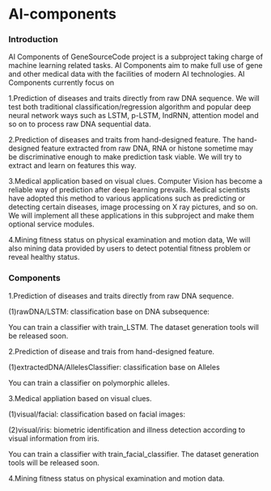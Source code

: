 # AI-components
### Introduction
AI Components of GeneSourceCode project is a subproject taking charge of machine learning related tasks. AI Components aim to make full use of gene and other medical data with the facilities of modern AI technologies. AI Components currently focus on 

1.Prediction of diseases and traits directly from raw DNA sequence.
We will test both traditional classification/regression algorithm and popular deep neural network ways such as LSTM, p-LSTM, IndRNN, attention model and so on to process raw DNA sequential data.

2.Prediction of diseases and traits from hand-designed feature.
The hand-designed feature extracted from raw DNA, RNA or histone sometime may be discriminative enough to make prediction task viable. We will try to extract and learn on features this way.

3.Medical application based on visual clues.
Computer Vision has become a reliable way of prediction after deep learning prevails. Medical scientists have adopted this method to various applications such as predicting or detecting certain diseases, image processing on X ray pictures, and so on. We will implement all these applications in this subproject and make them optional service modules.

4.Mining fitness status on physical examination and motion data,
We will also mining data provided by users to detect potential fitness problem or reveal healthy status. 

### Components
1.Prediction of diseases and traits directly from raw DNA sequence.

(1)rawDNA/LSTM: classification base on DNA subsequence:

You can train a classifier with train_LSTM. The dataset generation tools will be released soon.

2.Prediction of disease and trais from hand-designed feature.

(1)extractedDNA/AllelesClassifier: classification base on Alleles

You can train a classifier on polymorphic alleles.

3.Medical appliation based on visual clues.

(1)visual/facial: classification based on facial images:

(2)visual/iris: biometric identification and illness detection according to visual information from iris.

You can train a classifier with train_facial_classifier. The dataset generation tools will be released soon.

4.Mining fitness status on physical examination and motion data.
